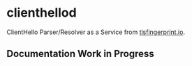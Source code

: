 # clienthellod
ClientHello Parser/Resolver as a Service from [tlsfingerprint.io](https://tlsfingerprint.io).

## Documentation Work in Progress